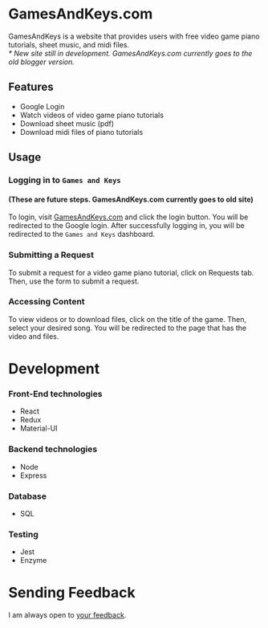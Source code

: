 # GamesAndKeys.com

GamesAndKeys is a website that provides users with free video game piano tutorials, sheet music, and midi files.<br />
<i>* New site still in development. GamesAndKeys.com currently goes to the old blogger version.</i>

## Features

* Google Login
* Watch videos of video game piano tutorials
* Download sheet music (pdf)
* Download midi files of piano tutorials

## Usage

### Logging in to `Games and Keys`
#### (These are future steps. GamesAndKeys.com currently goes to old site)
To login, visit [GamesAndKeys.com](http://www.gamesandkeys.com) and click the login button. You will be redirected to the Google login. After successfully logging in, you will be redirected to the `Games and Keys` dashboard.

### Submitting a Request

To submit a request for a video game piano tutorial, click on Requests tab. Then, use the form to submit a request.

### Accessing Content

To view videos or to download files, click on the title of the game. Then, select your desired song. You will be redirected to the page that has the video and files.

# Development

### Front-End technologies

* React
* Redux
* Material-UI

### Backend technologies

* Node
* Express

### Database

* SQL

### Testing

* Jest
* Enzyme

# Sending Feedback

I am always open to [your feedback](https://github.com/MightyJoeW/gamesandkeys-webapp/issues).
